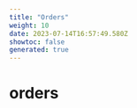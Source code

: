 ```yaml
---
title: "Orders"
weight: 10
date: 2023-07-14T16:57:49.580Z
showtoc: false
generated: true
---
```

<!-- This file was generated from the Vendure source. Do not modify. Instead, re-run the "docs:build" script -->


# orders